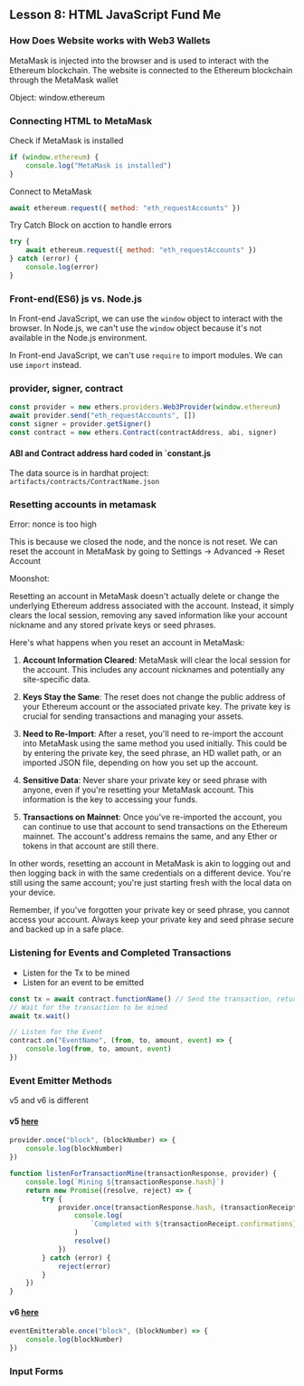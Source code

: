## Lesson 8: HTML JavaScript Fund Me

### How Does Website works with Web3 Wallets

MetaMask is injected into the browser and is used to interact with the Ethereum blockchain. The website is connected to the Ethereum blockchain through the MetaMask wallet

Object: window.ethereum

### Connecting HTML to MetaMask

Check if MetaMask is installed

```js
if (window.ethereum) {
    console.log("MetaMask is installed")
}
```

Connect to MetaMask

```js
await ethereum.request({ method: "eth_requestAccounts" })
```

Try Catch Block on acction to handle errors

```js
try {
    await ethereum.request({ method: "eth_requestAccounts" })
} catch (error) {
    console.log(error)
}
```

### Front-end(ES6) js vs. Node.js

In Front-end JavaScript, we can use the `window` object to interact with the browser. In Node.js, we can't use the `window` object because it's not available in the Node.js environment.

In Front-end JavaScript, we can't use `require` to import modules. We can use `import` instead.

### provider, signer, contract

```js
const provider = new ethers.providers.Web3Provider(window.ethereum)
await provider.send("eth_requestAccounts", [])
const signer = provider.getSigner()
const contract = new ethers.Contract(contractAddress, abi, signer)
```

#### ABI and Contract address hard coded in `constant.js

The data source is in hardhat project: `artifacts/contracts/ContractName.json`

### Resetting accounts in metamask

Error: nonce is too high

This is because we closed the node, and the nonce is not reset. We can reset the account in MetaMask by going to Settings -> Advanced -> Reset Account

Moonshot:

Resetting an account in MetaMask doesn't actually delete or change the underlying Ethereum address associated with the account. Instead, it simply clears the local session, removing any saved information like your account nickname and any stored private keys or seed phrases.

Here's what happens when you reset an account in MetaMask:

1. **Account Information Cleared**: MetaMask will clear the local session for the account. This includes any account nicknames and potentially any site-specific data.

2. **Keys Stay the Same**: The reset does not change the public address of your Ethereum account or the associated private key. The private key is crucial for sending transactions and managing your assets.

3. **Need to Re-Import**: After a reset, you'll need to re-import the account into MetaMask using the same method you used initially. This could be by entering the private key, the seed phrase, an HD wallet path, or an imported JSON file, depending on how you set up the account.

4. **Sensitive Data**: Never share your private key or seed phrase with anyone, even if you're resetting your MetaMask account. This information is the key to accessing your funds.

5. **Transactions on Mainnet**: Once you've re-imported the account, you can continue to use that account to send transactions on the Ethereum mainnet. The account's address remains the same, and any Ether or tokens in that account are still there.

In other words, resetting an account in MetaMask is akin to logging out and then logging back in with the same credentials on a different device. You're still using the same account; you're just starting fresh with the local data on your device.

Remember, if you've forgotten your private key or seed phrase, you cannot access your account. Always keep your private key and seed phrase secure and backed up in a safe place.

### Listening for Events and Completed Transactions

-   Listen for the Tx to be mined
-   Listen for an event to be emitted

```js
const tx = await contract.functionName() // Send the transaction, returns a promise
// Wait for the transaction to be mined
await tx.wait()
```

```js
// Listen for the Event
contract.on("EventName", (from, to, amount, event) => {
    console.log(from, to, amount, event)
})
```

### Event Emitter Methods

v5 and v6 is different

#### v5 [here](https://docs.ethers.org/v5/api/providers/provider/#Provider--event-methods)

```js
provider.once("block", (blockNumber) => {
    console.log(blockNumber)
})
```

```js
function listenForTransactionMine(transactionResponse, provider) {
    console.log(`Mining ${transactionResponse.hash}`)
    return new Promise((resolve, reject) => {
        try {
            provider.once(transactionResponse.hash, (transactionReceipt) => {
                console.log(
                    `Completed with ${transactionReceipt.confirmations} confirmations. `
                )
                resolve()
            })
        } catch (error) {
            reject(error)
        }
    })
}
```

#### v6 [here](https://docs.ethers.org/v6/api/utils/events/#about-events)

```js
eventEmitterable.once("block", (blockNumber) => {
    console.log(blockNumber)
})
```

### Input Forms


